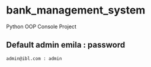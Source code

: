 # bank_management_system
Python OOP Console Project

## Default admin emila : password
    admin@ibl.com : admin
